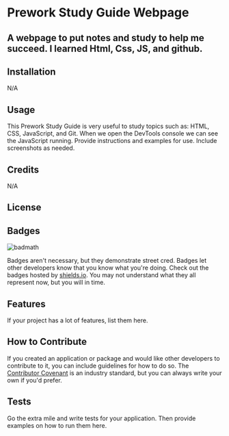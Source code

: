 # Prework Study Guide Webpage

## A webpage to put notes and study to help me succeed. I learned Html, Css, JS, and github.


## Installation

N/A

## Usage

This Prework Study Guide is very useful to study topics such as: HTML, CSS, JavaScript, and Git. When we open the DevTools console we can see the JavaScript running.
Provide instructions and examples for use. Include screenshots as needed.

## Credits

N/A

## License


## Badges

![badmath](https://img.shields.io/github/languages/top/nielsenjared/badmath)

Badges aren't necessary, but they demonstrate street cred. Badges let other developers know that you know what you're doing. Check out the badges hosted by [shields.io](https://shields.io/). You may not understand what they all represent now, but you will in time.

## Features

If your project has a lot of features, list them here.

## How to Contribute

If you created an application or package and would like other developers to contribute to it, you can include guidelines for how to do so. The [Contributor Covenant](https://www.contributor-covenant.org/) is an industry standard, but you can always write your own if you'd prefer.

## Tests

Go the extra mile and write tests for your application. Then provide examples on how to run them here.